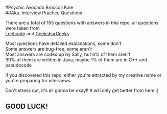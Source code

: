 #Psychic Avocado Broccoli Kale  
##Aka. Interview Practice Questions

There are a total of 155 questions with answers in this repo, all questions were taken from  
[Leetcode](https://leetcode.com/) and [GeeksForGeeks](http://www.geeksforgeeks.org/)  


Most questions have detailed explanations, some don't  
Some answers are bug-free, some aren't  
Most answers are coded up by Sally, but 6% of them aren't  
99% of them are written in Java, maybe 1% of them are in C++ and pseudocode

If you discovered this repo, either you're attracted by my creative name or you're preparing for interviews.  

Don't stress out, it's all gonna be okay!! It will only get better from here :) 

## GOOD LUCK! ##


